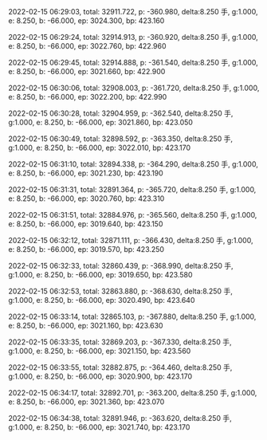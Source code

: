 2022-02-15 06:29:03, total: 32911.722, p: -360.980, delta:8.250 手, g:1.000, e: 8.250, b: -66.000, ep: 3024.300, bp: 423.160

2022-02-15 06:29:24, total: 32914.913, p: -360.920, delta:8.250 手, g:1.000, e: 8.250, b: -66.000, ep: 3022.760, bp: 422.960

2022-02-15 06:29:45, total: 32914.888, p: -361.540, delta:8.250 手, g:1.000, e: 8.250, b: -66.000, ep: 3021.660, bp: 422.900

2022-02-15 06:30:06, total: 32908.003, p: -361.720, delta:8.250 手, g:1.000, e: 8.250, b: -66.000, ep: 3022.200, bp: 422.990

2022-02-15 06:30:28, total: 32904.959, p: -362.540, delta:8.250 手, g:1.000, e: 8.250, b: -66.000, ep: 3021.860, bp: 423.050

2022-02-15 06:30:49, total: 32898.592, p: -363.350, delta:8.250 手, g:1.000, e: 8.250, b: -66.000, ep: 3022.010, bp: 423.170

2022-02-15 06:31:10, total: 32894.338, p: -364.290, delta:8.250 手, g:1.000, e: 8.250, b: -66.000, ep: 3021.230, bp: 423.190

2022-02-15 06:31:31, total: 32891.364, p: -365.720, delta:8.250 手, g:1.000, e: 8.250, b: -66.000, ep: 3020.760, bp: 423.310

2022-02-15 06:31:51, total: 32884.976, p: -365.560, delta:8.250 手, g:1.000, e: 8.250, b: -66.000, ep: 3019.640, bp: 423.150

2022-02-15 06:32:12, total: 32871.111, p: -366.430, delta:8.250 手, g:1.000, e: 8.250, b: -66.000, ep: 3019.570, bp: 423.250

2022-02-15 06:32:33, total: 32860.439, p: -368.990, delta:8.250 手, g:1.000, e: 8.250, b: -66.000, ep: 3019.650, bp: 423.580

2022-02-15 06:32:53, total: 32863.880, p: -368.630, delta:8.250 手, g:1.000, e: 8.250, b: -66.000, ep: 3020.490, bp: 423.640

2022-02-15 06:33:14, total: 32865.103, p: -367.880, delta:8.250 手, g:1.000, e: 8.250, b: -66.000, ep: 3021.160, bp: 423.630

2022-02-15 06:33:35, total: 32869.203, p: -367.330, delta:8.250 手, g:1.000, e: 8.250, b: -66.000, ep: 3021.150, bp: 423.560

2022-02-15 06:33:55, total: 32882.875, p: -364.460, delta:8.250 手, g:1.000, e: 8.250, b: -66.000, ep: 3020.900, bp: 423.170

2022-02-15 06:34:17, total: 32892.701, p: -363.200, delta:8.250 手, g:1.000, e: 8.250, b: -66.000, ep: 3021.360, bp: 423.070

2022-02-15 06:34:38, total: 32891.946, p: -363.620, delta:8.250 手, g:1.000, e: 8.250, b: -66.000, ep: 3021.740, bp: 423.170
